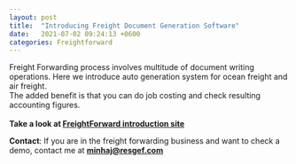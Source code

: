 ```yaml
---
layout: post
title:  "Introducing Freight Document Generation Software"
date:   2021-07-02 09:24:13 +0600
categories: Freightforward
---
```

Freight Forwarding process involves multitude of document writing operations.
Here we introduce auto generation system for ocean freight and air freight.
<br>
The added benefit is that you can do job costing and check resulting accounting figures.
<br>
<br>
**Take a look at [FreightForward introduction site](ff-site)**
<br>

**Contact**: If you are in the freight forwarding business and want to check a demo, contact me at **[minhaj@resgef.com](mailto:minhaj@resgef.com)**


[ff-site]: https://minhajme.github.io/freightforward/